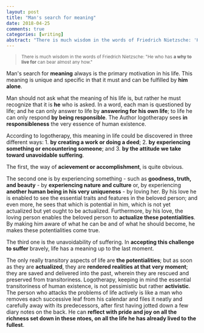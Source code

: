```yaml
---
layout: post
title: "Man's search for meaning"
date: 2018-04-25
comments: true
categories: [writing]
abstract: "There is much wisdom in the words of Friedrich Nietzsche: 'He who has **a why to live for** can bear almost any how.' "
---
```

> <small>There is much wisdom in the words of Friedrich Nietzsche: "He who has **a why to live for** can bear almost any how."
</small> 


Man's search for **meaning** always is the primary motivation in his life. This meaning is unique and specific in that it must and can be fulfilled by **him alone**.  

Man should not ask what the meaning of his life is, but rather he must recognize that it is **he** who is asked. In a word, each man is questioned by life; and he can only answer to life by **answering for his own life**; to life he can only respond **by being responsible**. The Author logotherapy sees **in responsibleness** the very essence of human existence.  

According to logotherapy, this meaning in life could be discovered in three different ways: 1. **by creating a work or doing a deed**; 2. **by experiencing something or encountering someone**; and 3. **by the attitude we take toward unavoidable suffering**.

The first, the way of **acievement or accomplishment**, is quite obvious.  

The second one is by experiencing something - such as **goodness, truth, and beauty** - by **experiencing nature and culture** or, by experiencing **another human being in his very uniqueness** - by loving her.  By his love he is enabled to see the essential traits and features in the beloved person; and even more, he sees that which is potential in him, which is not yet actualized but yet ought to be actualized. Furthermore, by his love, the loving person enables the beloved person to **actualize these potentialities**. By making him aware of what he can be and of what he should become, he makes these potentialities come true.  

The third one is the unavoidability of suffering. In **accepting this challenge to suffer** bravely, life has a meaning up to the last moment.  

The only really transitory aspects of life are **the potentialities**; but as soon as they are **actualized**, they are **rendered realities at that very moment**; they are saved and delivered into the past, wherein they are rescued and preserved from transitoriness.  Logotherapy, keeping in mind the essential transitoriness of human existence, is not pessimistic but rather **activistic**. The person who attacks the problems of life actively is like a man who removes each successive leaf from his calendar and files it neatly and carefully away with its predecessors, after first having jotted down a few diary notes on the back. He can **reflect with pride and joy on all the richness set down in these ntoes, on all the life he has already lived to the fullest**.

